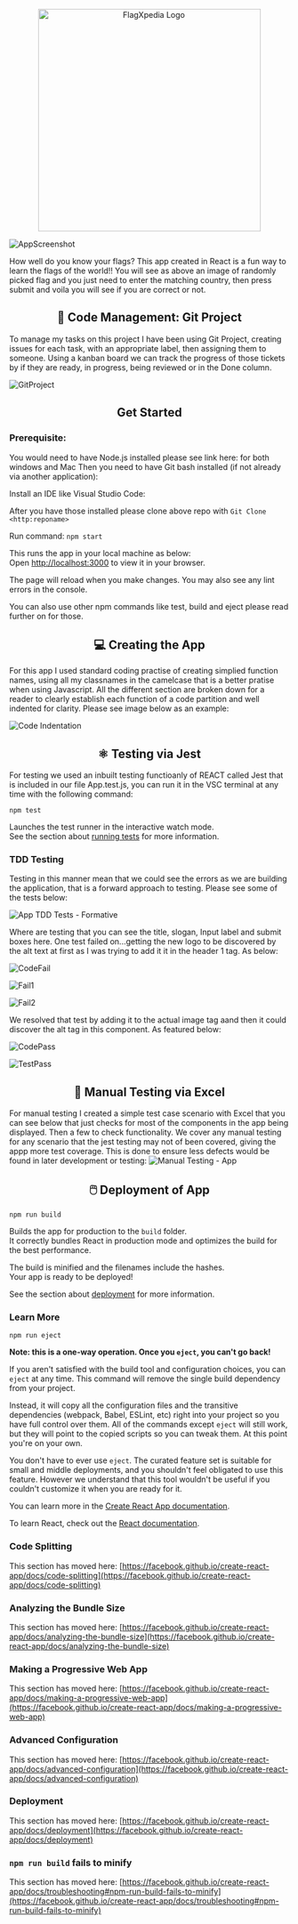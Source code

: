 <p align="center">
    <img width="400" src="https://github.com/user-attachments/assets/5480f772-29aa-4c80-9588-802b3cb7bcd1" alt="FlagXpedia Logo">
</p>

![AppScreenshot](https://github.com/user-attachments/assets/feb8ae19-d214-44a5-a66c-cb8386436a11)

How well do you know your flags? This app created in React is a fun way to learn the flags of the world!! You will see as above an image of randomly picked flag and you just need to enter the matching country, then press submit and voila you will see if you are correct or not. 

<h2 align="center">🧮 Code Management: Git Project </h2>

To manage my tasks on this project I have been using Git Project, creating issues for each task, with an appropriate label, then assigning them to someone. Using a kanban board we can track the progress of those tickets by if they are ready, in progress, being reviewed or in the Done column.

![GitProject](https://github.com/user-attachments/assets/a0500657-a074-465a-a7ad-dd5bf49b3bf6)

<h2 align="center">Get Started</h2>

### Prerequisite:

You would need to have Node.js installed please see link here:  for both windows and Mac
Then you need to have Git bash installed (if not already via another application): 

Install an IDE like Visual Studio Code: 

After you have those installed please clone above repo with
`Git Clone <http:reponame>`

Run command:
`npm start`

This runs the app in your local machine as below:\
Open [http://localhost:3000](http://localhost:3000) to view it in your browser.

The page will reload when you make changes. You may also see any lint errors in the console.

You can also use other npm commands like test, build and eject please read further on for those.

<h2 align="center" color="Blue"> 💻 Creating the App</h2>

For this app I used standard coding practise of creating simplied function names, using all my classnames in the camelcase that is a better pratise when using Javascript. All the different section are broken down for a reader to clearly establish each function of a code partition and well indented for clarity. Please see image below as an example:

![Code Indentation](https://github.com/user-attachments/assets/f20defde-d888-4528-a3ab-9e9c3c7e8cfc)


<h2 align="center" color="Blue"> ⚛️ Testing via Jest</h2>

For testing we used an inbuilt testing functioanly of REACT called Jest that is included in our file App.test.js, you can run it in the VSC terminal at any time with the following command:

`npm test`

Launches the test runner in the interactive watch mode.\
See the section about [running tests](https://facebook.github.io/create-react-app/docs/running-tests) for more information.


### TDD Testing
Testing in this manner mean that we could see the errors as we are building the application, that is a forward approach to testing. Please see some of the tests below:


![App TDD Tests - Formative](https://github.com/user-attachments/assets/349a352c-0d92-4c23-8b5a-c2e4b49443a7)


Where are testing that you can see the title, slogan, Input label and submit boxes here. One test failed on...getting the new logo to be discovered by the alt text at first as I was trying to add it it in the header 1 tag. As below:

![CodeFail](https://github.com/user-attachments/assets/c750788a-7766-4822-924a-90644bb2b910) 

![Fail1](https://github.com/user-attachments/assets/70193424-de5e-45c3-9d4b-2a996939ca29)

![Fail2](https://github.com/user-attachments/assets/00cf3274-936d-4742-9ca2-5d110d5d7aa8)
  
We resolved that test by adding it to the actual image tag aand then it could discover the alt tag in this component. As featured below:

![CodePass](https://github.com/user-attachments/assets/1c32e148-4022-4bc6-a975-ab86db01fb95)

![TestPass](https://github.com/user-attachments/assets/2853272d-4742-4c99-b371-a5fb2f196128)

<h2 align="center" color="Blue"> 📇 Manual Testing via Excel</h2>

For manual testing I created a simple test case scenario with Excel that you can see below that just checks for most of the components in the app being displayed. Then a few to check functionality. We cover any manual testing for any scenario that the jest testing may not of been covered, giving the appp more test coverage. This is done to ensure less defects would be found in later development or testing:
![Manual Testing - App](https://github.com/user-attachments/assets/e31c6ebe-0440-4928-a060-795602d67053)

<h2 align="center" color="Blue"> 🖱️ Deployment of App </h2>

`npm run build`

Builds the app for production to the `build` folder.\
It correctly bundles React in production mode and optimizes the build for the best performance.

The build is minified and the filenames include the hashes.\
Your app is ready to be deployed!

See the section about [deployment](https://facebook.github.io/create-react-app/docs/deployment) for more information.

### Learn More

`npm run eject`

**Note: this is a one-way operation. Once you `eject`, you can't go back!**

If you aren't satisfied with the build tool and configuration choices, you can `eject` at any time. This command will remove the single build dependency from your project.

Instead, it will copy all the configuration files and the transitive dependencies (webpack, Babel, ESLint, etc) right into your project so you have full control over them. All of the commands except `eject` will still work, but they will point to the copied scripts so you can tweak them. At this point you're on your own.

You don't have to ever use `eject`. The curated feature set is suitable for small and middle deployments, and you shouldn't feel obligated to use this feature. However we understand that this tool wouldn't be useful if you couldn't customize it when you are ready for it.

You can learn more in the [Create React App documentation](https://facebook.github.io/create-react-app/docs/getting-started).

To learn React, check out the [React documentation](https://reactjs.org/).

### Code Splitting

This section has moved here: [https://facebook.github.io/create-react-app/docs/code-splitting](https://facebook.github.io/create-react-app/docs/code-splitting)

### Analyzing the Bundle Size

This section has moved here: [https://facebook.github.io/create-react-app/docs/analyzing-the-bundle-size](https://facebook.github.io/create-react-app/docs/analyzing-the-bundle-size)

### Making a Progressive Web App

This section has moved here: [https://facebook.github.io/create-react-app/docs/making-a-progressive-web-app](https://facebook.github.io/create-react-app/docs/making-a-progressive-web-app)

### Advanced Configuration

This section has moved here: [https://facebook.github.io/create-react-app/docs/advanced-configuration](https://facebook.github.io/create-react-app/docs/advanced-configuration)

### Deployment

This section has moved here: [https://facebook.github.io/create-react-app/docs/deployment](https://facebook.github.io/create-react-app/docs/deployment)

### `npm run build` fails to minify

This section has moved here: [https://facebook.github.io/create-react-app/docs/troubleshooting#npm-run-build-fails-to-minify](https://facebook.github.io/create-react-app/docs/troubleshooting#npm-run-build-fails-to-minify)

